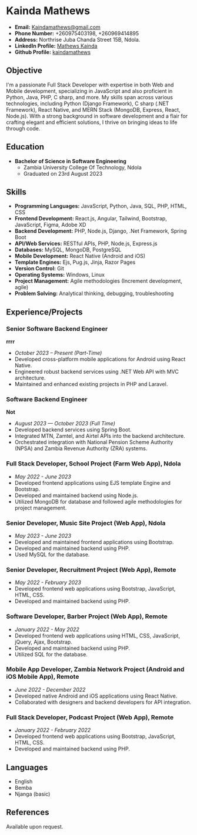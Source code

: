 # Kainda Mathews

- **Email:** Kaindamathews@gmail.com
- **Phone Number:** +260975403198, +260969414895
- **Address:** Northrise Juba Chanda Street 15B, Ndola.
- **LinkedIn Profile:** [Mathews Kainda](https://www.linkedin.com/in/mathews-kainda-a63187189)
- **Github Profile:** [kaindamathews](https://github.com/kaindamathews)

## Objective

I'm a passionate Full Stack Developer with expertise in both Web and Mobile development, specializing in JavaScript and also proficient in Python, Java, PHP, C sharp, and more. My skills span across various technologies, including Python (Django Framework), C sharp (.NET Framework), React Native, and MERN Stack (MongoDB, Express, React, Node.js). With a strong background in software development and a flair for crafting elegant and efficient solutions, I thrive on bringing ideas to life through code.

## Education

- **Bachelor of Science in Software Engineering**
  - Zambia University College Of Technology, Ndola
  - Graduated on 23rd August 2023

## Skills

- **Programming Languages:** JavaScript, Python, Java, SQL, PHP, HTML, CSS
- **Frontend Development:** React.js, Angular, Tailwind, Bootstrap, JavaScript, Figma, Adobe XD
- **Backend Development:** PHP, Node.js, Django, .Net Framework, Spring Boot
- **API/Web Services:** RESTful APIs, PHP, Node.js, Express.js
- **Databases:** MySQL, MongoDB, PostgreSQL
- **Mobile Development:** React Native (Android and iOS)
- **Template Engines:** Ejs, Pug.js, Jinja, Razor Pages
- **Version Control:** Git
- **Operating Systems:** Windows, Linux
- **Project Management:** Agile methodologies (Increment development, agile)
- **Problem Solving:** Analytical thinking, debugging, troubleshooting

## Experience/Projects

### Senior Software Backend Engineer
**rrrr**
- *October 2023 – Present (Part-Time)*
- Developed cross-platform mobile applications for Android using React Native.
- Engineered robust backend services using .NET Web API with MVC architecture.
- Maintained and enhanced existing projects in PHP and Laravel.

### Software Backend Engineer
**Not**
- *August 2023 — October 2023 (Full Time)*
- Developed backend services using Spring Boot.
- Integrated MTN, Zamtel, and Airtel APIs into the backend architecture.
- Orchestrated integration with National Pension Scheme Authority (NPSA) and Zambia Revenue Authority (ZRA) systems.

### Full Stack Developer, School Project (Farm Web App), Ndola
- *May 2022 - June 2023*
- Developed frontend applications using EJS template Engine and Bootstrap.
- Developed and maintained backend using Node.js.
- Utilized MongoDB for database and followed agile methodologies for project management.

### Senior Developer, Music Site Project (Web App), Ndola
- *May 2023 - June 2023*
- Developed and maintained frontend applications using Bootstrap.
- Developed and maintained backend using PHP.
- Used MySQL for the database.

### Senior Developer, Recruitment Project (Web App), Remote
- *May 2022 - February 2023*
- Developed frontend web applications using Bootstrap, JavaScript, HTML, CSS.
- Developed and maintained backend using PHP.

### Software Developer, Barber Project (Web App), Remote
- *January 2022 - May 2022*
- Developed frontend web applications using HTML, CSS, JavaScript, jQuery, Ajax, Bootstrap.
- Developed and maintained backend using PHP.
- Utilized SQL for the database.

### Mobile App Developer, Zambia Network Project (Android and iOS Mobile App), Remote
- *June 2022 - December 2022*
- Developed native Android and iOS applications using React Native.
- Collaborated with designers and backend developers for API integration.

### Full Stack Developer, Podcast Project (Web App), Remote
- *January 2022 - February 2022*
- Developed frontend web applications using Bootstrap, JavaScript, HTML, CSS.
- Developed and maintained backend using PHP.

## Languages

- English
- Bemba
- Njanga (basic)

## References

Available upon request.
